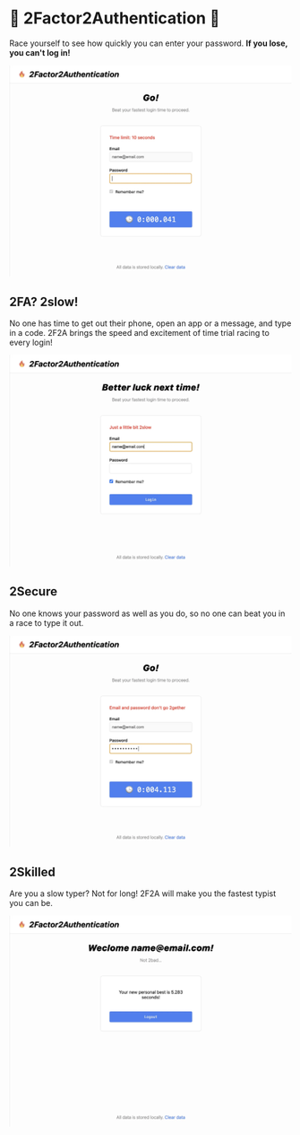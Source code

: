 # 🏁 2Factor2Authentication 🏁

Race yourself to see how quickly you can enter your password. **If you lose, you can't log in!**

![2F2A UI](img/ui.webp)

## 2FA? 2slow!

No one has time to get out their phone, open an app or a message, and type in a code. 2F2A brings the speed and excitement of time trial racing to every login!

![2F2A UI](img/2slow.webp)

## 2Secure

No one knows your password as well as you do, so no one can beat you in a race to type it out.

![2F2A UI](img/2bad.webp)

## 2Skilled

Are you a slow typer? Not for long! 2F2A will make you the fastest typist you can be.

![2F2A UI](img/2good.webp)
